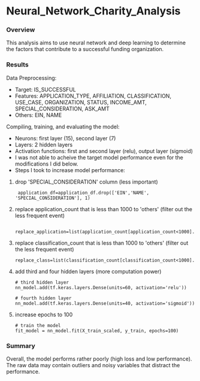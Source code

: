 # Neural_Network_Charity_Analysis

### Overview
This analysis aims to use neural network and deep learning to determine the factors that contribute to a successful funding organization.

### Results

Data Preprocessing:

-  Target: IS_SUCCESSFUL
-  Features: APPLICATION_TYPE, AFFILIATION, CLASSIFICATION, USE_CASE, ORGANIZATION, STATUS, INCOME_AMT, SPECIAL_CONSIDERATION, ASK_AMT
-  Others: EIN, NAME

Compiling, training, and evaluating the model:

-  Neurons: first layer (15), second layer (7)
-  Layers: 2 hidden layers
-  Activation functions: first and second layer (relu), output layer (sigmoid)
-  I was not able to acheive the target model performance even for the modifications I did below.  
- Steps I took to increase model performance:

1.  drop 'SPECIAL_CONSIDERATION' column (less important)

         application_df=application_df.drop(['EIN','NAME', 'SPECIAL_CONSIDERATION'], 1)
        
2.  replace application_count that is less than 1000 to 'others' (filter out the less frequent event)
         
         replace_application=list(application_count[application_count<1000].index)
         
3.  replace classification_count that is less than 1000 to 'others' (filter out the less frequent event)

        replace_class=list(classification_count[classification_count<1000].index)
        
4.  add third and four hidden layers (more computation power)

        # third hidden layer
        nn_model.add(tf.keras.layers.Dense(units=60, activation='relu'))
        
        # fourth hidden layer
        nn_model.add(tf.keras.layers.Dense(units=40, activation='sigmoid'))
        
5.  increase epochs to 100
        
        # train the model
        fit_model = nn_model.fit(X_train_scaled, y_train, epochs=100)
        

### Summary

Overall, the model performs rather poorly (high loss and low performance). The raw data may contain outliers and noisy variables that distract the performance. 
